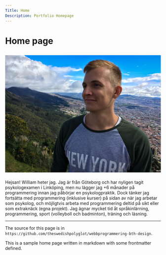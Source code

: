 ```yaml
---
Title: Home
Description: Portfolio Homepage
---
```


Home page
==========================
![Picture of Self](assets/img/profilbild.jpg)
---
Hejsan! William heter jag. Jag är från Göteborg och har nyligen tagit psykologexamen i Linköping, men nu lägger jag +6 månader på programmering innan jag påbörjar en psykologpraktik. Dock tänker jag fortsätta med programmering (inklusive kurser) på sidan av när jag arbetar som psykolog, och möjligtvis arbeta med programmering deltid på sikt eller som extraknäck (egna projekt). Jag ägnar mycket tid åt språkinlärning, programmering, sport (volleyboll och badminton), träning och läsning. 

---
The source for this page is in `https://github.com/theswedishpolyglot/webbprogrammering-bth-design`.

This is a sample home page written in markdown with some frontmatter defined.